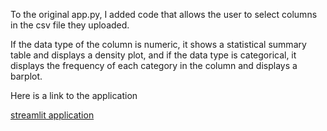 To the original app.py, I added code that allows the user to select columns in the csv file they uploaded.

If the data type of the column is numeric, it shows a statistical summary table and displays a density plot, and if the data type is categorical, it displays the frequency of each category in the column and displays a barplot.

Here is a link to the application

[streamlit application](https://ianturner19-streamlit-application-app-ftotyc.streamlit.app/)